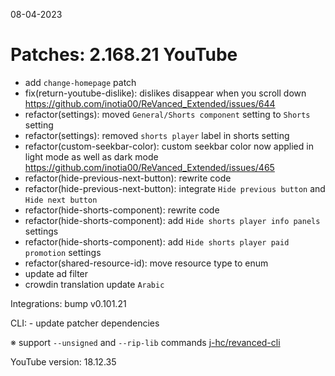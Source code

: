 08-04-2023

Patches: 2.168.21
 YouTube
==
- add `change-homepage` patch
- fix(return-youtube-dislike): dislikes disappear when you scroll down https://github.com/inotia00/ReVanced_Extended/issues/644
- refactor(settings): moved `General/Shorts component` setting to `Shorts` setting
- refactor(settings): removed `shorts player` label in shorts setting
- refactor(custom-seekbar-color): custom seekbar color now applied in light mode as well as dark mode https://github.com/inotia00/ReVanced_Extended/issues/465
- refactor(hide-previous-next-button): rewrite code
- refactor(hide-previous-next-button): integrate `Hide previous button` and `Hide next button`
- refactor(hide-shorts-component): rewrite code
- refactor(hide-shorts-component): add `Hide shorts player info panels` settings
- refactor(hide-shorts-component): add `Hide shorts player paid promotion` settings
- refactor(shared-resource-id): move resource type to enum
- update ad filter
- crowdin translation update
`Arabic`
 
Integrations:  bump v0.101.21
 
CLI:  - update patcher dependencies

※ support `--unsigned` and `--rip-lib` commands [j-hc/revanced-cli](https://github.com/j-hc/revanced-cli)

YouTube version: 18.12.35
